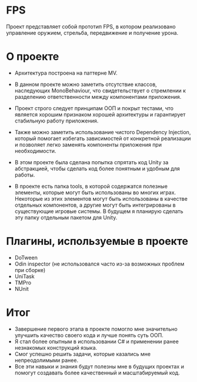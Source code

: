 # FPS
Проект представляет собой прототип FPS, в котором реализовано управление оружием, стрельба, передвижение и получение урона.

# О проекте
 - Архитектура построена на паттерне MV.

 - В данном проекте можно заметить отсутствие классов, наследующих MonoBehaviour, что свидетельствует о стремлении к разделению ответственности между компонентами приложения.

 - Проект строго следует принципам ООП и покрыт тестами, что является хорошим признаком хорошей архитектуры и гарантирует стабильную работу приложения.

 - Также можно заметить использование чистого Dependency Injection, который помогает избегать зависимостей от конкретной реализации и позволяет легко заменять компоненты приложения при необходимости.

 - В этом проекте была сделана попытка спрятать код Unity за абстракцией, чтобы сделать код более понятным и удобным для работы.

 - В проекте есть папка tools, в которой содержатся полезные элементы, которые могут быть использованы во многих играх. Некоторые из этих элементов могут быть использованы в качестве отдельных компонентов, а другие могут быть интегрированы в существующие игровые системы. В будущем я планирую сделать эту папку отдельным пакетом для Unity.

# Плагины, используемые в проекте 
 - DoTween
 - Odin inspector (не использовался часто из-за возможных проблем при сборке)
 - UniTask
 - TMPro
 - NUnit

# Итог 
 - Завершение первого этапа в проекте помогло мне значительно улучшить качество своего кода и лучше понять суть ООП. 
 - Я стал более опытным в использовании C# и применении ранее незнакомых конструкций языка. 
 - Cмог успешно решить задачи, которые казались мне непреодолимыми ранее. 
 - Все эти навыки и знания будут полезны мне в будущих проектах и помогут создавать более качественный и масштабируемый код.
